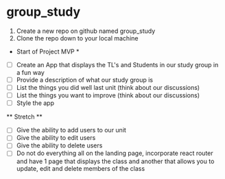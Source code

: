 # group_study
1. Create a new repo on github named group_study
2. Clone the repo down to your local machine

* Start of Project MVP *
- [ ] Create an App that displays the TL's and Students in our study group in a fun way
- [ ] Provide a description of what our study group is
- [ ] List the things you did well last unit (think about our discussions)
- [ ] List the things you want to improve (think about our discussions) 
- [ ] Style the app

** Stretch **
- [ ] Give the ability to add users to our unit
- [ ] Give the ability to edit users
- [ ] Give the ability to delete users
- [ ] Do not do everything all on the landing page, incorporate react router and have 1 page that displays the class and another that allows you to update, edit and delete members of the class